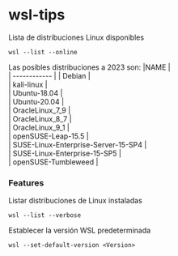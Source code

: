 # wsl-tips
Lista de distribuciones Linux disponibles
```
wsl --list --online
```
Las posibles distribuciones a 2023 son:
|NAME   |  
| ------------ | 
| Debian  |  
| kali-linux |   
| Ubuntu-18.04 |   
| Ubuntu-20.04 |   
| OracleLinux_7_9  |   
| OracleLinux_8_7   |   
| OracleLinux_9_1  |   
| openSUSE-Leap-15.5 |   
| SUSE-Linux-Enterprise-Server-15-SP4  |   
| SUSE-Linux-Enterprise-15-SP5 |   
| openSUSE-Tumbleweed |   
 
### Features

Listar distribuciones de Linux instaladas
```
wsl --list --verbose
```
Establecer la versión WSL predeterminada
```
wsl --set-default-version <Version>
```

